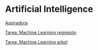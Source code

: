 # Artificial Intelligence 

[Aspiradora](https://allangomez72.github.io/IA/Tareas/Tarea1)

[Tarea: Machine Learning regresión](https://allangomez72.github.io/IA/Tareas/Tarea_Machine_regresion/regresion_index.html)

[Tarea: Machine Learning arbol](https://allangomez72.github.io/IA/Tareas/Tarea_Machine_regresion/arbol_index.html)
